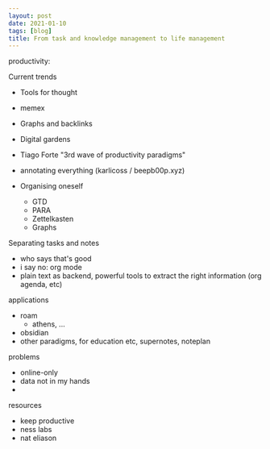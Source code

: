 ```yaml
---
layout: post
date: 2021-01-10
tags: [blog]
title: From task and knowledge management to life management
---
```


productivity:

Current trends
- Tools for thought
- memex
- Graphs and backlinks
- Digital gardens
- Tiago Forte "3rd wave of productivity paradigms"
- annotating everything (karlicoss / beepb00p.xyz)

- Organising oneself
  - GTD
  - PARA
  - Zettelkasten
  - Graphs

Separating tasks and notes
- who says that's good
- i say no: org mode
- plain text as backend, powerful tools to extract the right information (org agenda, etc)

applications
- roam
  - athens, ...
- obsidian
- other paradigms, for education etc, supernotes, noteplan

problems
- online-only
- data not in my hands
-


resources
- keep productive
- ness labs
- nat eliason
